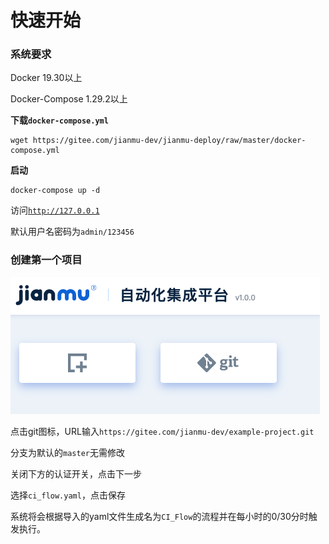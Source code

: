 # 快速开始

### 系统要求

Docker 19.30以上

Docker-Compose 1.29.2以上

**下载`docker-compose.yml`**

```
wget https://gitee.com/jianmu-dev/jianmu-deploy/raw/master/docker-compose.yml
```
**启动**

```
docker-compose up -d
```

访问[`http://127.0.0.1`](http://127.0.0.1)

默认用户名密码为`admin/123456`

### 创建第一个项目

![create_porject](./images/create_project.png)

点击git图标，URL输入`https://gitee.com/jianmu-dev/example-project.git`

分支为默认的`master`无需修改

关闭下方的认证开关，点击下一步

选择`ci_flow.yaml`，点击保存

系统将会根据导入的yaml文件生成名为`CI_Flow`的流程并在每小时的0/30分时触发执行。
